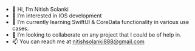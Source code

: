 - 👋 Hi, I’m Nitish Solanki
- 👀 I’m interested in IOS development
- 🌱 I’m currently learning SwiftUI & CoreData functionality in various use cases.
- 💞️ I’m looking to collaborate on any project that I could be of help in.
- 📫 You can reach me at nitishsolanki888@gmail.com

<!---
solankinitish/solankinitish is a ✨ special ✨ repository because its `README.md` (this file) appears on your GitHub profile.
You can click the Preview link to take a look at your changes.
--->
